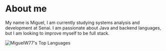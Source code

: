 <h1>About me</h1>

<p>My name is Miguel, I am currently studying systems analysis and development at Senai. I am passionate about Java and backend languages, but I am looking to improve myself to be full stack. </p>

![MiguelW77's Top Languages](https://github-readme-stats.vercel.app/api/top-langs/?username=MiguelW77&theme=nord&show_icons=true&hide_border=true&layout=compact)

